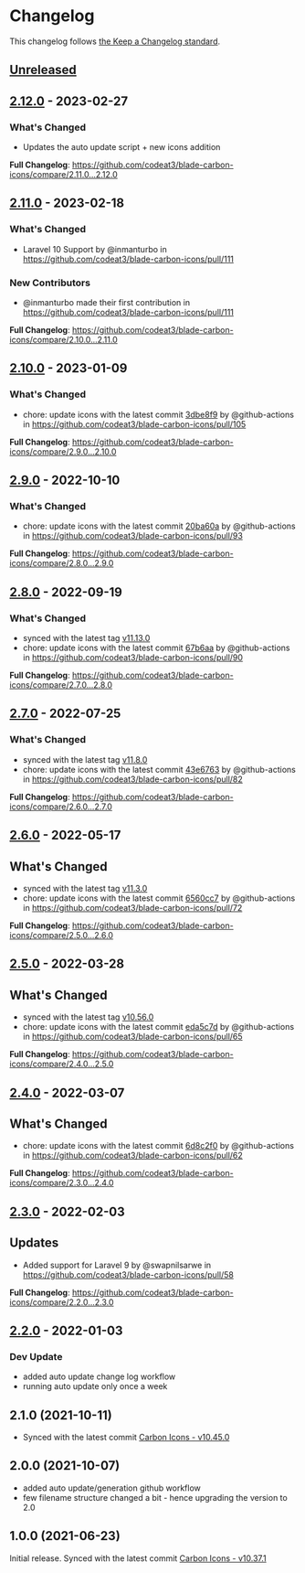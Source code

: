 # Changelog

This changelog follows [the Keep a Changelog standard](https://keepachangelog.com).

## [Unreleased](https://github.com/codeat3/blade-carbon-icons/compare/2.12.0...HEAD)

## [2.12.0](https://github.com/codeat3/blade-carbon-icons/compare/2.11.0...2.12.0) - 2023-02-27

### What's Changed

- Updates the auto update script + new icons addition

**Full Changelog**: https://github.com/codeat3/blade-carbon-icons/compare/2.11.0...2.12.0

## [2.11.0](https://github.com/codeat3/blade-carbon-icons/compare/2.10.0...2.11.0) - 2023-02-18

### What's Changed

- Laravel 10 Support by @inmanturbo in https://github.com/codeat3/blade-carbon-icons/pull/111

### New Contributors

- @inmanturbo made their first contribution in https://github.com/codeat3/blade-carbon-icons/pull/111

**Full Changelog**: https://github.com/codeat3/blade-carbon-icons/compare/2.10.0...2.11.0

## [2.10.0](https://github.com/codeat3/blade-carbon-icons/compare/2.9.0...2.10.0) - 2023-01-09

### What's Changed

- chore: update icons with the latest commit [3dbe8f9](https://github.com/carbon-design-system/carbon/commit/3dbe8f92bbfa196ae1dafa535f2baf6046b0a0b3) by @github-actions in https://github.com/codeat3/blade-carbon-icons/pull/105

**Full Changelog**: https://github.com/codeat3/blade-carbon-icons/compare/2.9.0...2.10.0

## [2.9.0](https://github.com/codeat3/blade-carbon-icons/compare/2.8.0...2.9.0) - 2022-10-10

### What's Changed

- chore: update icons with the latest commit [20ba60a](https://github.com/carbon-design-system/carbon/commit/20ba60a12a978ffe6c5a16eec2753a8988878b2f) by @github-actions in https://github.com/codeat3/blade-carbon-icons/pull/93

**Full Changelog**: https://github.com/codeat3/blade-carbon-icons/compare/2.8.0...2.9.0

## [2.8.0](https://github.com/codeat3/blade-carbon-icons/compare/2.7.0...2.8.0) - 2022-09-19

### What's Changed

- synced with the latest tag [v11.13.0](https://github.com/carbon-design-system/carbon/releases/tag/v11.13.0)
- chore: update icons with the latest commit [67b6aa](https://github.com/carbon-design-system/carbon/commit/67b6aad48807b340d333f047a6a0f45ccf4c3c3e) by @github-actions in https://github.com/codeat3/blade-carbon-icons/pull/90

**Full Changelog**: https://github.com/codeat3/blade-carbon-icons/compare/2.7.0...2.8.0

## [2.7.0](https://github.com/codeat3/blade-carbon-icons/compare/2.6.0...2.7.0) - 2022-07-25

### What's Changed

- synced with the latest tag [v11.8.0](https://github.com/carbon-design-system/carbon/releases/tag/v11.8.0)
- chore: update icons with the latest commit [43e6763](https://github.com/carbon-design-system/carbon/commit/43e6763cda46dfc2f3eb0465c03eb1e2eb872ac3) by @github-actions in https://github.com/codeat3/blade-carbon-icons/pull/82

**Full Changelog**: https://github.com/codeat3/blade-carbon-icons/compare/2.6.0...2.7.0

## [2.6.0](https://github.com/codeat3/blade-carbon-icons/compare/2.5.0...2.6.0) - 2022-05-17

## What's Changed

- synced with the latest tag [v11.3.0](https://github.com/carbon-design-system/carbon/releases/tag/v11.3.0)
- chore: update icons with the latest commit [6560cc7](https://github.com/carbon-design-system/carbon/commit/6560cc7d5666f29caef4c377def3825fe409bb60) by @github-actions in https://github.com/codeat3/blade-carbon-icons/pull/72

**Full Changelog**: https://github.com/codeat3/blade-carbon-icons/compare/2.5.0...2.6.0

## [2.5.0](https://github.com/codeat3/blade-carbon-icons/compare/2.4.0...2.5.0) - 2022-03-28

## What's Changed

- synced with the latest tag [v10.56.0](https://github.com/carbon-design-system/carbon/releases/tag/v10.56.0)
- chore: update icons with the latest commit [eda5c7d](https://github.com/carbon-design-system/carbon/commit/eda5c7de6591b1ddc36a31c2577f35e57c6b2ca5) by @github-actions in https://github.com/codeat3/blade-carbon-icons/pull/65

**Full Changelog**: https://github.com/codeat3/blade-carbon-icons/compare/2.4.0...2.5.0

## [2.4.0](https://github.com/codeat3/blade-carbon-icons/compare/2.3.0...2.4.0) - 2022-03-07

## What's Changed

- chore: update icons with the latest commit [6d8c2f0](https://github.com/carbon-design-system/carbon/commit/6d8c2f03ed3e4b8e31dc95df4633e015090859a6) by @github-actions in https://github.com/codeat3/blade-carbon-icons/pull/62

**Full Changelog**: https://github.com/codeat3/blade-carbon-icons/compare/2.3.0...2.4.0

## [2.3.0](https://github.com/codeat3/blade-carbon-icons/compare/2.2.0...2.3.0) - 2022-02-03

## Updates

- Added support for Laravel 9 by @swapnilsarwe in https://github.com/codeat3/blade-carbon-icons/pull/58

**Full Changelog**: https://github.com/codeat3/blade-carbon-icons/compare/2.2.0...2.3.0

## [2.2.0](https://github.com/codeat3/blade-carbon-icons/compare/2.1.0...2.2.0) - 2022-01-03

### Dev Update

- added auto update change log workflow
- running auto update only once a week

## 2.1.0 (2021-10-11)

- Synced with the latest commit [Carbon Icons - v10.45.0](https://github.com/carbon-design-system/carbon/releases/tag/v10.45.0)

## 2.0.0 (2021-10-07)

- added auto update/generation github workflow
- few filename structure changed a bit - hence upgrading the version to 2.0

## 1.0.0 (2021-06-23)

Initial release.
Synced with the latest commit [Carbon Icons - v10.37.1](https://github.com/carbon-design-system/carbon/releases/tag/v10.37.1)

